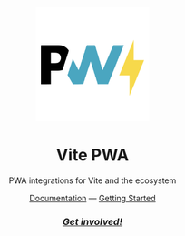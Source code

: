 <div align="center">
<picture>
  <source media="(prefers-color-scheme: dark)" srcset="https://github.com/vite-pwa/.github/raw/main/hero-dark.svg" />
  <img alt="Vite PWA Logo" height="200px" src='https://github.com/vite-pwa/.github/raw/main/hero-light.svg'>
</picture>
</div>

<h1 align="center">
Vite PWA
</h1>
<p align="center">
PWA integrations for Vite and the ecosystem
<p>
<div align="center">
  <a href="https://vite-pwa-org.netlify.app/">Documentation</a> —
  <a href="https://vite-pwa-org.netlify.app/guide/">Getting Started</a>
</div>
<h3 align="center">
<a href="https://discord.com/invite/uccDuWkScq"><i>Get involved!</i></a>
</h3>
